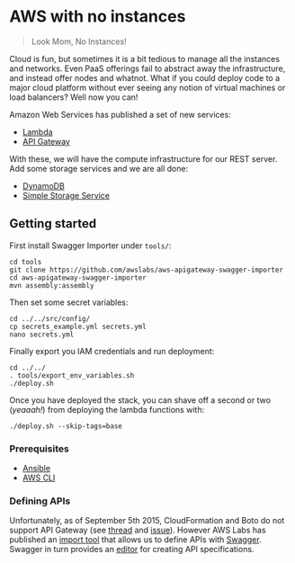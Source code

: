 # AWS with no instances

> Look Mom, No Instances!

Cloud is fun, but sometimes it is a bit tedious to manage all the instances and networks. Even PaaS offerings fail to abstract away the infrastructure, and instead offer nodes and whatnot. What if you could deploy code to a major cloud platform without ever seeing any notion of virtual machines or load balancers? Well now you can!

Amazon Web Services has published a set of new services:

- [Lambda](http://aws.amazon.com/lambda/)
- [API Gateway](http://aws.amazon.com/api-gateway/)

With these, we will have the compute infrastructure for our REST server. Add some storage services and we are all done:

- [DynamoDB](http://aws.amazon.com/dynamodb/)
- [Simple Storage Service](http://aws.amazon.com/s3/)

## Getting started

First install Swagger Importer under `tools/`:

    cd tools
    git clone https://github.com/awslabs/aws-apigateway-swagger-importer
    cd aws-apigateway-swagger-importer
    mvn assembly:assembly

Then set some secret variables:

    cd ../../src/config/
    cp secrets_example.yml secrets.yml
    nano secrets.yml

Finally export you IAM credentials and run deployment:

    cd ../../
    . tools/export_env_variables.sh
    ./deploy.sh

Once you have deployed the stack, you can shave off a second or two (*yeaaah!*) from deploying the lambda functions with:

    ./deploy.sh --skip-tags=base

### Prerequisites

- [Ansible](https://github.com/ansible/ansible)
- [AWS CLI](https://github.com/aws/aws-cli)

### Defining APIs

Unfortunately, as of September 5th 2015, CloudFormation and Boto do not support API Gateway (see [thread](https://forums.aws.amazon.com/thread.jspa?threadID=192530) and [issue](https://github.com/boto/botocore/issues/607)). However AWS Labs has published an [import tool](https://github.com/awslabs/aws-apigateway-swagger-importer) that allows us to define APIs with [Swagger](http://swagger.io/). Swagger in turn provides an [editor](http://editor.swagger.io/#/) for creating API specifications.
